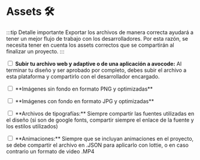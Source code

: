 # **Assets 🛠️** 
:::tip Detalle importante
Exportar los archivos de manera correcta ayudará a tener un mejor flujo de trabajo con los desarrolladores. Por esta razón, se necesita tener en cuenta los assets correctos que se compartirán al finalizar un proyecto.
:::

<input type="checkbox" name=""> **Subir tu archivo web y adaptive o de una aplicación a avocode:** <span class="text-grey italic">Al terminar tu diseño y ser aprobado por completo, debes subir el archivo a esta plataforma y compartirlo con el desarrollador encargado.</span>
<p><input type="checkbox" name=""> **Imágenes sin fondo en formato PNG y optimizadas**</p>
<p><input type="checkbox" name=""> **Imágenes con fondo en formato JPG y optimizadas**</p>
<p><input type="checkbox" name=""> **Archivos de tipografías:** <span class="text-grey italic">Siempre compartir las fuentes utilizadas en el diseño (si son de google fonts, compartir siempre el enlace de la fuente y los estilos utilizados)</span></p>
<p><input type="checkbox" name=""> **Animaciones:** <span class="text-grey italic">Siempre que se incluyan animaciones en el proyecto, se debe compartir el archivo en .JSON para aplicarlo con lottie, o en caso contrario un formato de video .MP4</span></p>
